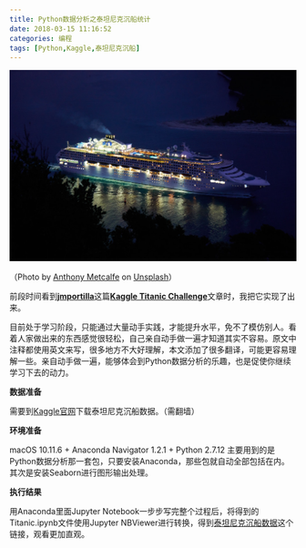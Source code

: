 ```yaml
---
title: Python数据分析之泰坦尼克沉船统计
date: 2018-03-15 11:16:52
categories: 编程
tags: [Python,Kaggle,泰坦尼克沉船]
---
```


![Ship](kaggle-titanic/anthony-metcalfe-559306-unsplash.jpg)

（Photo by [Anthony Metcalfe](https://unsplash.com/photos/vnz2XeO2Y-g?utm_source=unsplash&utm_medium=referral&utm_content=creditCopyText) on [Unsplash](https://unsplash.com/search/photos/titanic-ship?utm_source=unsplash&utm_medium=referral&utm_content=creditCopyText)）

前段时间看到[**jmportilla**](https://github.com/jmportilla/Udemy-notes)这篇[**Kaggle Titanic Challenge**](http://nbviewer.jupyter.org/github/jmportilla/Udemy-notes/blob/master/Intro%20to%20Data%20Projects%20-%20Titanic.ipynb)文章时，我把它实现了出来。

目前处于学习阶段，只能通过大量动手实践，才能提升水平，免不了模仿别人。看着人家做出来的东西感觉很轻松，自己亲自动手做一遍才知道其实不容易。原文中注释都使用英文来写，很多地方不大好理解，本文添加了很多翻译，可能更容易理解一些。亲自动手做一遍，能够体会到Python数据分析的乐趣，也是促使你继续学习下去的动力。

**数据准备**

需要到[Kaggle官网](https://www.kaggle.com/c/titanic/data)下载泰坦尼克沉船数据。（需翻墙）

**环境准备**

macOS 10.11.6 + Anaconda Navigator 1.2.1 + Python 2.7.12
主要用到的是Python数据分析那一套包，只要安装Anaconda，那些包就自动全部包括在内。其次是安装Seaborn进行图形输出处理。

**执行结果**

用Anaconda里面Jupyter Notebook一步步写完整个过程后，将得到的Titanic.ipynb文件使用Jupyter NBViewer进行转换，得到[泰坦尼克沉船数据](http://nbviewer.jupyter.org/github/benbendemo/learning-python/blob/master/titanic/Titanic.ipynb)这个链接，观看更加直观。